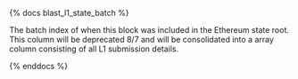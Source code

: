 {% docs blast_l1_state_batch %}

The batch index of when this block was included in the Ethereum state root. This column will be deprecated 8/7 and will be consolidated into a array column consisting of all L1 submission details.

{% enddocs %}